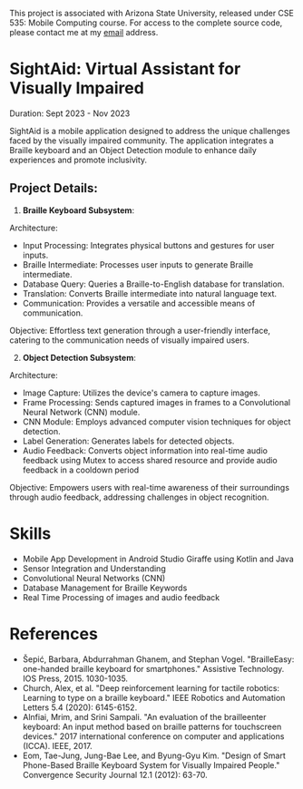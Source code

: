 This project is associated with Arizona State University, released under CSE 535: Mobile Computing course. For access to the complete source code, please contact me at my [email](mailto:asroideva@gmail.com) address.

# SightAid: Virtual Assistant for Visually Impaired
Duration: Sept 2023 - Nov 2023

SightAid is a mobile application designed to address the unique challenges faced by the visually impaired community. The application integrates a Braille keyboard and an Object Detection module to enhance daily experiences and promote inclusivity.

## Project Details:
1. **Braille Keyboard Subsystem**:

Architecture:
- Input Processing: Integrates physical buttons and gestures for user inputs.
- Braille Intermediate: Processes user inputs to generate Braille intermediate.
- Database Query: Queries a Braille-to-English database for translation.
- Translation: Converts Braille intermediate into natural language text.
- Communication: Provides a versatile and accessible means of communication.

Objective: Effortless text generation through a user-friendly interface, catering to the communication needs of visually impaired users.

2. **Object Detection Subsystem**:

Architecture:
- Image Capture: Utilizes the device's camera to capture images.
- Frame Processing: Sends captured images in frames to a Convolutional Neural Network (CNN) module.
- CNN Module: Employs advanced computer vision techniques for object detection.
- Label Generation: Generates labels for detected objects.
- Audio Feedback: Converts object information into real-time audio feedback using Mutex to access shared resource and provide audio feedback in a cooldown period

Objective: Empowers users with real-time awareness of their surroundings through audio feedback, addressing challenges in object recognition.

# Skills
- Mobile App Development in Android Studio Giraffe using Kotlin and Java
- Sensor Integration and Understanding
- Convolutional Neural Networks (CNN)
- Database Management for Braille Keywords
- Real Time Processing of images and audio feedback

# References
- Šepić, Barbara, Abdurrahman Ghanem, and Stephan Vogel. "BrailleEasy: one-handed braille keyboard for smartphones." Assistive Technology. IOS Press, 2015. 1030-1035.
- Church, Alex, et al. "Deep reinforcement learning for tactile robotics: Learning to type on a braille keyboard." IEEE Robotics and Automation Letters 5.4 (2020): 6145-6152.
- Alnfiai, Mrim, and Srini Sampali. "An evaluation of the brailleenter keyboard: An input method based on braille patterns for touchscreen devices." 2017 international conference on computer and applications (ICCA). IEEE, 2017.
- Eom, Tae-Jung, Jung-Bae Lee, and Byung-Gyu Kim. "Design of Smart Phone-Based Braille Keyboard System for Visually Impaired People." Convergence Security Journal 12.1 (2012): 63-70.
